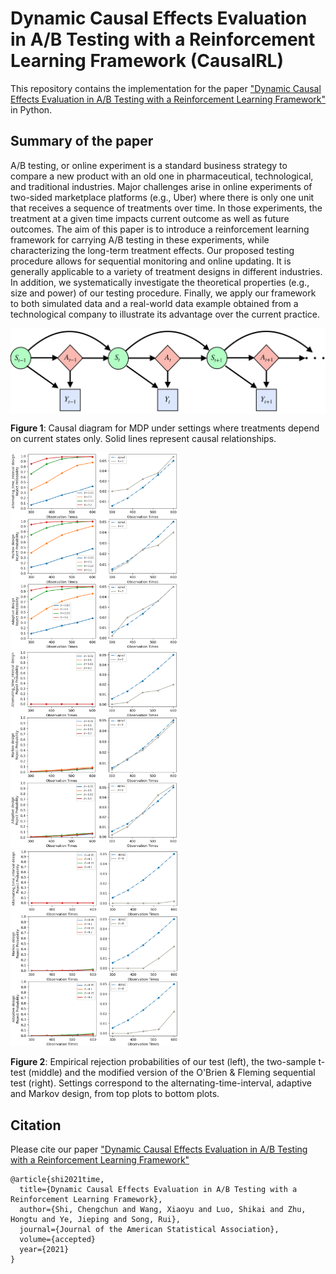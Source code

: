 # Dynamic Causal Effects Evaluation in A/B Testing with a Reinforcement Learning Framework (CausalRL)

This repository contains the implementation for the paper ["Dynamic Causal Effects Evaluation in A/B Testing with a Reinforcement Learning Framework"](https://arxiv.org/pdf/2002.01711.pdf) in Python. 

## Summary of the paper

A/B testing, or online experiment is a standard  business strategy to compare a new product with an old one in pharmaceutical, technological, and traditional industries.  Major challenges arise in online experiments of two-sided marketplace platforms (e.g., Uber) 
where there is only one unit that receives a sequence of treatments over time. In those  experiments, the treatment at a given time   impacts  current outcome as well as future outcomes. The aim of this paper is to  introduce a reinforcement learning framework for carrying A/B testing in these experiments, while characterizing the long-term treatment effects. Our proposed testing procedure allows for sequential monitoring and online updating. It is generally applicable to a variety of treatment designs in different industries. In addition, we systematically investigate the theoretical properties (e.g., size and power) of our testing procedure. Finally, we apply our framework to both simulated data and a real-world data example obtained  from a technological company to illustrate its advantage over the current practice. 

<img align="center" src="MDP.png" alt="drawing" width="700">

**Figure 1**: Causal diagram for MDP under settings where treatments depend on current states only. Solid lines represent causal relationships. 

<p float="left">
<img src="4_alpha_1.png" alt="drawing" width="270"> 
<img src="t_alpha_1.png" alt="drawing" width="270">
<img src="BF.png" alt="drawing" width="270">
</p>

**Figure 2**: Empirical rejection probabilities of our test (left), the two-sample t-test (middle) and the modified version of the O'Brien \& Fleming sequential test (right). Settings correspond to the alternating-time-interval, adaptive and Markov design, from top plots to bottom plots.

## Citation

Please cite our paper
["Dynamic Causal Effects Evaluation in A/B Testing with a Reinforcement Learning Framework"](https://arxiv.org/pdf/2002.01711.pdf)

``` 
@article{shi2021time,
  title={Dynamic Causal Effects Evaluation in A/B Testing with a Reinforcement Learning Framework},
  author={Shi, Chengchun and Wang, Xiaoyu and Luo, Shikai and Zhu, Hongtu and Ye, Jieping and Song, Rui},
  journal={Journal of the American Statistical Association},
  volume={accepted}
  year={2021}
}
``` 
